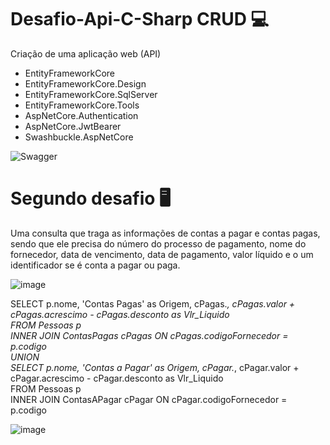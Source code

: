 # Desafio-Api-C-Sharp CRUD 💻

Criação de uma aplicação web (API)

* EntityFrameworkCore
* EntityFrameworkCore.Design
* EntityFrameworkCore.SqlServer
* EntityFrameworkCore.Tools
* AspNetCore.Authentication
* AspNetCore.JwtBearer
* Swashbuckle.AspNetCore

![Swagger](https://user-images.githubusercontent.com/9250787/224204678-e1e0fc98-9bcf-4c7d-b21f-f037494e7ae1.jpeg)

# Segundo desafio 🖥️

Uma consulta que traga as informações de contas a pagar e contas pagas, sendo que ele precisa do número do processo
de pagamento, nome do fornecedor, data de vencimento, data de pagamento, valor líquido e
o um identificador se é conta a pagar ou paga.

![image](https://user-images.githubusercontent.com/9250787/224207909-4187597f-c448-4324-9f1a-2f181713369b.png)

SELECT p.nome, 'Contas Pagas' as Origem, cPagas.*, cPagas.valor + cPagas.acrescimo - cPagas.desconto as Vlr_Liquido  
FROM Pessoas p  
INNER JOIN ContasPagas cPagas ON cPagas.codigoFornecedor = p.codigo  
UNION  
SELECT p.nome, 'Contas a Pagar' as Origem, cPagar.*, cPagar.valor + cPagar.acrescimo - cPagar.desconto as Vlr_Liquido  
FROM Pessoas p  
INNER JOIN ContasAPagar cPagar ON cPagar.codigoFornecedor = p.codigo  

![image](https://user-images.githubusercontent.com/9250787/224207296-bcdd1794-d5fd-4dc2-abf3-847e9687a69e.png)
